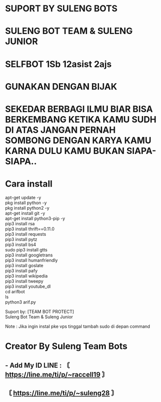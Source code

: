 # SUPORT BY SULENG BOTS<br>
# SULENG BOT TEAM & SULENG JUNIOR<br>
# SELFBOT 1Sb 12asist 2ajs <br>

# GUNAKAN DENGAN BIJAK <br>
# SEKEDAR BERBAGI ILMU BIAR BISA BERKEMBANG KETIKA KAMU SUDH DI ATAS JANGAN PERNAH SOMBONG DENGAN KARYA KAMU KARNA DULU KAMU BUKAN SIAPA-SIAPA.. <br>


# Cara install <br>

apt-get update -y <br>
pkg install python -y <br>
pkg install python2 -y <br>
apt-get install git -y <br>
apt-get install python3-pip -y <br> 
pip3 install rsa <br> 
pip3 install thrift==0.11.0 <br> 
pip3 install requests <br> 
pip3 install pytz <br> 
pip3 install bs4 <br> 
sudo pip3 install gtts <br> 
pip3 install googletrans <br> 
pip3 install humanfriendly<br> 
pip3 install goslate<br> 
pip3 install pafy<br> 
pip3 install wikipedia <br> 
pip3 install tweepy<br> 
pip3 install youtube_dl<br> 
cd arifbot<br> 
ls<br> 
python3 arif.py<br> 


Suport by: [TEAM BOT PROTECT]<br> 
                Suleng Bot Team & Suleng Junior <br> 
          
Note : Jika ingin instal pke vps tinggal tambah sudo di depan command<br> 


 # Creator By Suleng Team Bots <br> 
## - Add My ID LINE : 〘 https://line.me/ti/p/~raccell19 〙<br> 
##                   〘 https://line.me/ti/p/~suleng28 〙<br> 

